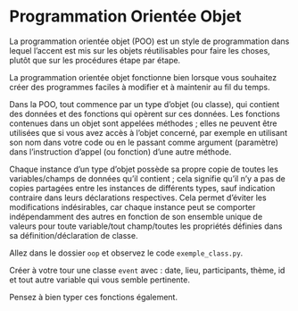 # Programmation Orientée Objet

La programmation orientée objet (POO) est un style de programmation dans lequel l’accent est mis sur les objets réutilisables pour faire les choses, plutôt que sur les procédures étape par étape. 

La programmation orientée objet fonctionne bien lorsque vous souhaitez créer des programmes faciles à modifier et à maintenir au fil du temps.

Dans la POO, tout commence par un type d’objet (ou classe), qui contient des données et des fonctions qui opèrent sur ces données. Les fonctions contenues dans un objet sont appelées méthodes ; elles ne peuvent être utilisées que si vous avez accès à l’objet concerné, par exemple en utilisant son nom dans votre code ou en le passant comme argument (paramètre) dans l’instruction d’appel (ou fonction) d’une autre méthode.

Chaque instance d’un type d’objet possède sa propre copie de toutes les variables/champs de données qu’il contient ; cela signifie qu’il n’y a pas de copies partagées entre les instances de différents types, sauf indication contraire dans leurs déclarations respectives. Cela permet d’éviter les modifications indésirables, car chaque instance peut se comporter indépendamment des autres en fonction de son ensemble unique de valeurs pour toute variable/tout champ/toutes les propriétés définies dans sa définition/déclaration de classe.


Allez dans le dossier `oop` et observez le code `exemple_class.py`.

Créer à votre tour une classe `event` avec : date, lieu, participants, thème, id et tout autre variable qui vous semble pertinente.

Pensez à bien typer ces fonctions également.
